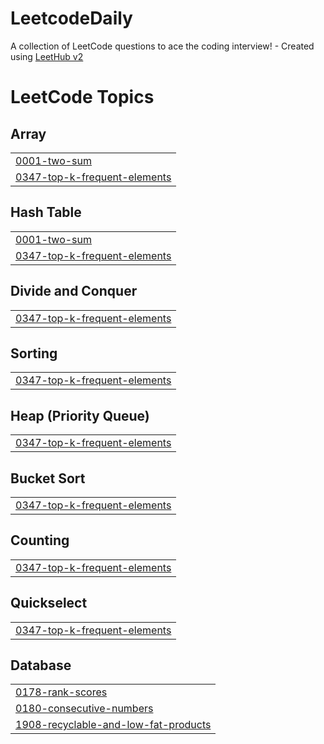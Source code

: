 # LeetcodeDaily
A collection of LeetCode questions to ace the coding interview! - Created using [LeetHub v2](https://github.com/arunbhardwaj/LeetHub-2.0)

<!---LeetCode Topics Start-->
# LeetCode Topics
## Array
|  |
| ------- |
| [0001-two-sum](https://github.com/EnockMagara/LeetcodeDaily/tree/master/0001-two-sum) |
| [0347-top-k-frequent-elements](https://github.com/EnockMagara/LeetcodeDaily/tree/master/0347-top-k-frequent-elements) |
## Hash Table
|  |
| ------- |
| [0001-two-sum](https://github.com/EnockMagara/LeetcodeDaily/tree/master/0001-two-sum) |
| [0347-top-k-frequent-elements](https://github.com/EnockMagara/LeetcodeDaily/tree/master/0347-top-k-frequent-elements) |
## Divide and Conquer
|  |
| ------- |
| [0347-top-k-frequent-elements](https://github.com/EnockMagara/LeetcodeDaily/tree/master/0347-top-k-frequent-elements) |
## Sorting
|  |
| ------- |
| [0347-top-k-frequent-elements](https://github.com/EnockMagara/LeetcodeDaily/tree/master/0347-top-k-frequent-elements) |
## Heap (Priority Queue)
|  |
| ------- |
| [0347-top-k-frequent-elements](https://github.com/EnockMagara/LeetcodeDaily/tree/master/0347-top-k-frequent-elements) |
## Bucket Sort
|  |
| ------- |
| [0347-top-k-frequent-elements](https://github.com/EnockMagara/LeetcodeDaily/tree/master/0347-top-k-frequent-elements) |
## Counting
|  |
| ------- |
| [0347-top-k-frequent-elements](https://github.com/EnockMagara/LeetcodeDaily/tree/master/0347-top-k-frequent-elements) |
## Quickselect
|  |
| ------- |
| [0347-top-k-frequent-elements](https://github.com/EnockMagara/LeetcodeDaily/tree/master/0347-top-k-frequent-elements) |
## Database
|  |
| ------- |
| [0178-rank-scores](https://github.com/EnockMagara/LeetcodeDaily/tree/master/0178-rank-scores) |
| [0180-consecutive-numbers](https://github.com/EnockMagara/LeetcodeDaily/tree/master/0180-consecutive-numbers) |
| [1908-recyclable-and-low-fat-products](https://github.com/EnockMagara/LeetcodeDaily/tree/master/1908-recyclable-and-low-fat-products) |
<!---LeetCode Topics End-->